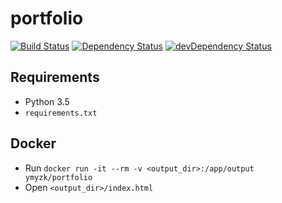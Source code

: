 # portfolio

[![Build Status](https://travis-ci.org/ymyzk/portfolio.svg?branch=master)](https://travis-ci.org/ymyzk/portfolio)
[![Dependency Status](https://david-dm.org/ymyzk/portfolio.svg)](https://david-dm.org/ymyzk/portfolio)
[![devDependency Status](https://david-dm.org/ymyzk/portfolio/dev-status.svg)](https://david-dm.org/ymyzk/portfolio#info=devDependencies)

## Requirements
- Python 3.5
- `requirements.txt`

## Docker
- Run `docker run -it --rm -v <output_dir>:/app/output ymyzk/portfolio`
- Open `<output_dir>/index.html`

